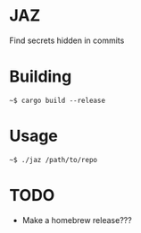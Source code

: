 # JAZ
Find secrets hidden in commits

# Building
```
~$ cargo build --release
```

# Usage
```
~$ ./jaz /path/to/repo
```

# TODO
- Make a homebrew release???